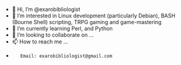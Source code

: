 - 👋 Hi, I’m @exarobibliologist
- 👀 I’m interested in Linux development (particularly Debian), BASH (Bourne Shell) scripting, TRPG gaming and game-mastering
- 🌱 I’m currently learning Perl, and Python
- 💞️ I’m looking to collaborate on ...
- 📫 How to reach me ...
-        Email: exarobibliologist@gmail.com

<!---
exarobibliologist/exarobibliologist is a ✨ special ✨ repository because its `README.md` (this file) appears on your GitHub profile.
You can click the Preview link to take a look at your changes.
--->
